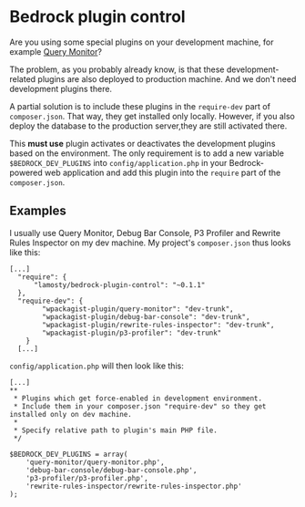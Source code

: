 # Bedrock plugin control

Are you using some special plugins on your development machine, for example [Query Monitor](https://github.com/johnbillion/query-monitor)? 

The problem, as you probably already know, is that these development-related plugins are also deployed to production machine. And we don't need development plugins there.

A partial solution is to include these plugins in the `require-dev` part of `composer.json`. That way, they get installed only locally.  However, if you also deploy the database to the production server,they are still activated there.

This **must use** plugin activates or deactivates the development plugins based on the environment. The only requirement is to add a new variable `$BEDROCK_DEV_PLUGINS` into `config/application.php` in your Bedrock-powered web application and add this plugin into the `require` part of the `composer.json`.

## Examples

I usually use Query Monitor, Debug Bar Console, P3 Profiler and Rewrite Rules Inspector on my dev machine. My project's `composer.json` thus looks like this:

```
[...]
  "require": {
      "lamosty/bedrock-plugin-control": "~0.1.1"
  },
  "require-dev": {
        "wpackagist-plugin/query-monitor": "dev-trunk",
        "wpackagist-plugin/debug-bar-console": "dev-trunk",
        "wpackagist-plugin/rewrite-rules-inspector": "dev-trunk",
        "wpackagist-plugin/p3-profiler": "dev-trunk"
    }
  [...]
```

`config/application.php` will then look like this:
```
[...]
**
 * Plugins which get force-enabled in development environment.
 * Include them in your composer.json "require-dev" so they get installed only on dev machine.
 *
 * Specify relative path to plugin's main PHP file.
 */

$BEDROCK_DEV_PLUGINS = array(
	'query-monitor/query-monitor.php',
	'debug-bar-console/debug-bar-console.php',
	'p3-profiler/p3-profiler.php',
	'rewrite-rules-inspector/rewrite-rules-inspector.php'
);
```
